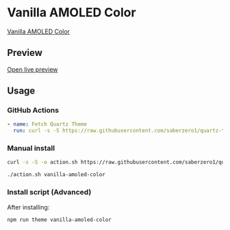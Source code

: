 # Vanilla AMOLED Color

[Vanilla AMOLED Color](https://github.Com/Sskki-exe)

## Preview

[Open live preview](https://quartz-themes.github.io/vanilla-amoled-color/)

## Usage

### GitHub Actions

```yaml
- name: Fetch Quartz Theme
  run: curl -s -S https://raw.githubusercontent.com/saberzero1/quartz-themes/master/action.sh | bash -s -- vanilla-amoled-color
```

### Manual install

```bash
curl -s -S -o action.sh https://raw.githubusercontent.com/saberzero1/quartz-themes/master/action.sh

./action.sh vanilla-amoled-color
```

### Install script (Advanced)

After installing:

```bash
npm run theme vanilla-amoled-color
```
